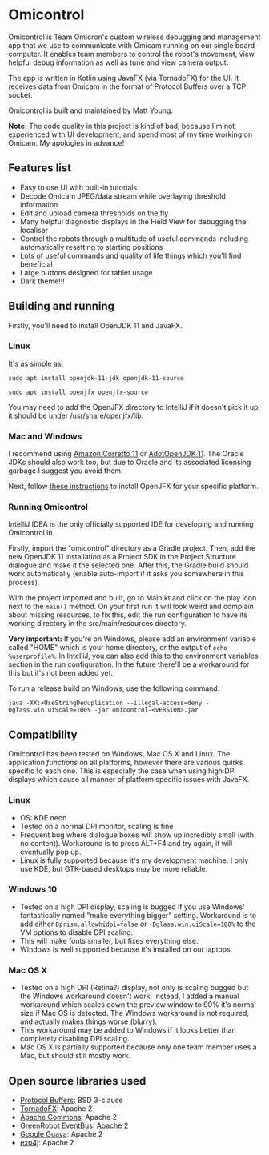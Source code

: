 # Omicontrol
Omicontrol is Team Omicron's custom wireless debugging and management app that we use to communicate with Omicam running
on our single board computer. It enables team members to control the robot's movement, view helpful debug information as well
as tune and view camera output.

The app is written in Kotlin using JavaFX (via TornadoFX) for the UI. It receives data from Omicam in the format of
Protocol Buffers over a TCP socket.

Omicontrol is built and maintained by Matt Young.

**Note:** The code quality in this project is kind of bad, because I'm not experienced with UI development, and spend
most of my time working on Omicam. My apologies in advance!

## Features list
- Easy to use UI with built-in tutorials
- Decode Omicam JPEG/data stream while overlaying threshold information
- Edit and upload camera thresholds on the fly
- Many helpful diagnostic displays in the Field View for debugging the localiser
- Control the robots through a multitude of useful commands including automatically resetting to starting positions
- Lots of useful commands and quality of life things which you'll find beneficial
- Large buttons designed for tablet usage
- Dark theme!!!

## Building and running
Firstly, you'll need to install OpenJDK 11 and JavaFX.

### Linux
It's as simple as:

`sudo apt install openjdk-11-jdk openjdk-11-source`

`sudo apt install openjfx openjfx-source`

You may need to add the OpenJFX directory to IntelliJ if it doesn't pick it up, it should be under /usr/share/openjfx/lib.

### Mac and Windows
I recommend using [Amazon Corretto 11](https://aws.amazon.com/corretto/) or [AdotOpenJDK 11](https://adoptopenjdk.net/).
The Oracle JDKs should also work too, but due to Oracle and its associated licensing garbage I suggest you avoid them.

Next, follow [these instructions](https://developer.tizen.org/development/articles/openjdk-and-openjfx-installation-guide#install_openjfx)
to install OpenJFX for your specific platform.

### Running Omicontrol
IntelliJ IDEA is the only officially supported IDE for developing and running Omicontrol in. 

Firstly, import the "omicontrol" directory as a Gradle project. Then, add the new OpenJDK 11 installation as a Project SDK in the 
Project Structure dialogue and make it the selected one. After this, the Gradle build should work automatically (enable auto-import
if it asks you somewhere in this process).

With the project imported and built, go to Main.kt and click on the play icon next to the `main()` method. On your first run
it will look weird and complain about missing resources, to fix this, edit the run configuration to have its working directory
in the src/main/resources directory.

**Very important:** If you're on Windows, please add an environment variable called "HOME" which is your home directory, 
or the output of `echo %userprofile%`. In IntelliJ, you can also add this to the environment variables section in the run
configuration. In the future there'll be a workaround for this but it's not been added yet.

To run a release build on Windows, use the following command:

`java -XX:+UseStringDeduplication --illegal-access=deny -Dglass.win.uiScale=100% -jar omicontrol-<VERSION>.jar`

## Compatibility
Omicontrol has been tested on Windows, Mac OS X and Linux. The application _functions_ on all platforms,
however there are various quirks specific to each one. This is especially the case when using high DPI displays which
cause all manner of platform specific issues with JavaFX.

### Linux
- OS: KDE neon
- Tested on a normal DPI monitor, scaling is fine
- Frequent bug where dialogue boxes will show up incredibly small (with no content). Workaround is to press ALT+F4 and
try again, it will eventually pop up.
- Linux is fully supported because it's my development machine. I only use KDE, but GTK-based desktops may be more reliable.

### Windows 10
- Tested on a high DPI display, scaling is bugged if you use Windows' fantastically named "make everything bigger" setting.
Workaround is to add either `Dprism.allowhidpi=false` or `-Dglass.win.uiScale=100%` to the VM options to disable DPI scaling.
- This will make fonts smaller, but fixes everything else.
- Windows is well supported because it's installed on our laptops.

### Mac OS X
- Tested on a high DPI (Retina?) display, not only is scaling bugged but the Windows workaround doesn't work. Instead, I
added a manual workaround which scales down the preview window to 90% it's normal size if Mac OS is detected. The Windows
workaround is not required, and actually makes things worse (blurry).
- This workaround may be added to Windows if it looks better than completely disabling DPI scaling.
- Mac OS X is partially supported because only one team member uses a Mac, but should still mostly work.

## Open source libraries used
- [Protocol Buffers](https://github.com/protocolbuffers/protobuf): BSD 3-clause
- [TornadoFX](https://github.com/edvin/tornadofx): Apache 2
- [Apache Commons](https://commons.apache.org/): Apache 2
- [GreenRobot EventBus](https://github.com/greenrobot/EventBus): Apache 2
- [Google Guava](https://github.com/google/guava): Apache 2
- [exp4j](https://www.objecthunter.net/exp4j/): Apache 2